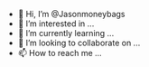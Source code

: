 - 👋 Hi, I’m @Jasonmoneybags
- 👀 I’m interested in ...
- 🌱 I’m currently learning ...
- 💞️ I’m looking to collaborate on ...
- 📫 How to reach me ...

<!---
Jasonmoneybags/Jasonmoneybags is a ✨ special ✨ repository because its `README.md` (this file) appears on your GitHub profile.
You can click the Preview link to take a look at your changes.
--->
